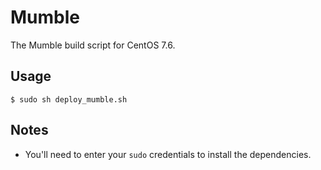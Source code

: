 # Mumble
The Mumble build script for CentOS 7.6.

## Usage
`$ sudo sh deploy_mumble.sh`

## Notes
* You'll need to enter your `sudo` credentials to install the dependencies.
